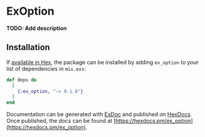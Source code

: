 # ExOption

**TODO: Add description**

## Installation

If [available in Hex](https://hex.pm/docs/publish), the package can be installed
by adding `ex_option` to your list of dependencies in `mix.exs`:

```elixir
def deps do
  [
    {:ex_option, "~> 0.1.0"}
  ]
end
```

Documentation can be generated with [ExDoc](https://github.com/elixir-lang/ex_doc)
and published on [HexDocs](https://hexdocs.pm). Once published, the docs can
be found at [https://hexdocs.pm/ex_option](https://hexdocs.pm/ex_option).

